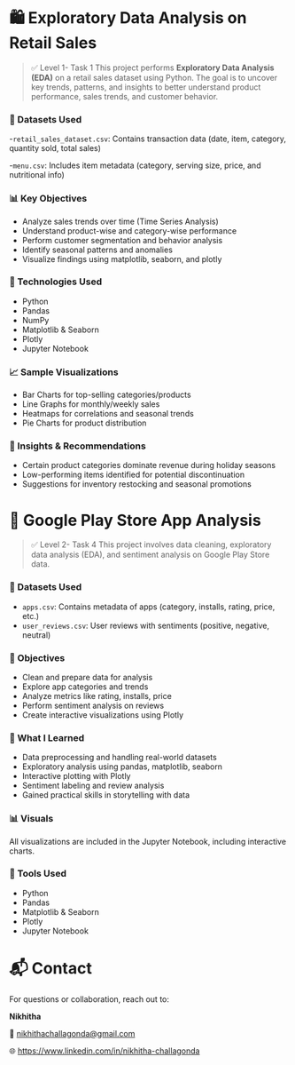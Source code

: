 # 🛍️ Exploratory Data Analysis on Retail Sales
> ✅ Level 1- Task 1
This project performs **Exploratory Data Analysis (EDA)** on a retail sales dataset using Python. The goal is to uncover key trends, patterns, and insights to better understand product performance, sales trends, and customer behavior.

### 📂 Datasets Used
-`retail_sales_dataset.csv`: Contains transaction data (date, item, category, quantity sold, total sales)

-`menu.csv`: Includes item metadata (category, serving size, price, and nutritional info)

### 📊 Key Objectives
* Analyze sales trends over time (Time Series Analysis)
* Understand product-wise and category-wise performance
* Perform customer segmentation and behavior analysis
* Identify seasonal patterns and anomalies
* Visualize findings using matplotlib, seaborn, and plotly

### 🧪 Technologies Used
* Python
* Pandas
* NumPy
* Matplotlib & Seaborn
* Plotly
* Jupyter Notebook


### 📈 Sample Visualizations
* Bar Charts for top-selling categories/products
* Line Graphs for monthly/weekly sales
* Heatmaps for correlations and seasonal trends
* Pie Charts for product distribution

### 📌 Insights & Recommendations
* Certain product categories dominate revenue during holiday seasons
* Low-performing items identified for potential discontinuation
* Suggestions for inventory restocking and seasonal promotions


# 📱 Google Play Store App Analysis
> ✅ Level 2- Task 4
This project involves data cleaning, exploratory data analysis (EDA), and sentiment analysis on Google Play Store data.

### 📂 Datasets Used
- `apps.csv`: Contains metadata of apps (category, installs, rating, price, etc.)
- `user_reviews.csv`: User reviews with sentiments (positive, negative, neutral)

### 🎯 Objectives
- Clean and prepare data for analysis
- Explore app categories and trends
- Analyze metrics like rating, installs, price
- Perform sentiment analysis on reviews
- Create interactive visualizations using Plotly

### 🧠 What I Learned
- Data preprocessing and handling real-world datasets
- Exploratory analysis using pandas, matplotlib, seaborn
- Interactive plotting with Plotly
- Sentiment labeling and review analysis
- Gained practical skills in storytelling with data

### 📊 Visuals
All visualizations are included in the Jupyter Notebook, including interactive charts.

### 🚀 Tools Used
- Python
- Pandas
- Matplotlib & Seaborn
- Plotly
- Jupyter Notebook

# 📬 Contact

For questions or collaboration, reach out to:

**Nikhitha**

📧 nikhithachallagonda@gmail.com

🌐 https://www.linkedin.com/in/nikhitha-challagonda
